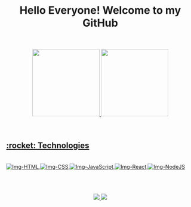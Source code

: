<div align="center">
  <h1>Hello Everyone! Welcome to my GitHub</h1>
</div>

<br>
<br>

<div align="center">
  <a href="https://github.com/dionedev">
  <img height="180em" src="https://github-readme-stats.vercel.app/api?username=dionedev&show_icons=true&theme=chartreuse-dark&include_all_commits=true&count_private=true"/>
  <img height="180em" src="https://github-readme-stats.vercel.app/api/top-langs/?username=dionedev&layout=compact&langs_count=7&theme=chartreuse-dark"/>
</div>
  
<br>
<br>
  
<div>
  <h2>:rocket: Technologies</h2>
</div>

<div style="display: inline_block"><br>
  <img align="center" alt="Img-HTML" src="https://img.icons8.com/color/48/000000/html-5--v1.png"/>
  <img align="center" alt="Img-CSS" src="https://img.icons8.com/color/48/000000/css3.png"/>
  <img align="center" alt="Img-JavaScript" src="https://img.icons8.com/nolan/54/javascript.png"/>
  <img align="center" alt="Img-React" src="https://img.icons8.com/color/45/000000/react-native.png"/>
  <img align="center" alt="Img-NodeJS" src="https://img.icons8.com/color/60/000000/nodejs.png"/> 
</div>
  
## 
  
<br>
<br>
  
<div align="center">
  <a href="https://www.linkedin.com/in/dionedev">
    <img src="https://img.shields.io/badge/-LinkedIn-%230077B5?style=for-the-badge&logo=linkedin&logoColor=white">
  </a>
  <a href="https://www.instagram.com/dione.dev">
    <img src="https://img.shields.io/badge/-Instagram-%23E4405F?style=for-the-badge&logo=instagram&logoColor=white">
  </a> 
</div>
